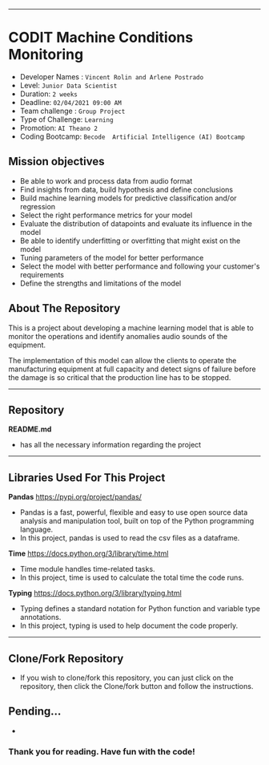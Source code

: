 ______________________________________________________________________________________________________________________________________________________
# CODIT Machine Conditions Monitoring

- Developer Names : `Vincent Rolin and Arlene Postrado`
- Level: `Junior Data Scientist`
- Duration: `2 weeks`
- Deadline: `02/04/2021 09:00 AM`
- Team challenge : `Group Project`
- Type of Challenge: `Learning`
- Promotion: `AI Theano 2`
- Coding Bootcamp: `Becode  Artificial Intelligence (AI) Bootcamp`



## Mission objectives

- Be able to work and process data from audio format
- Find insights from data, build hypothesis and define conclusions
- Build machine learning models for predictive classification and/or regression
- Select the right performance metrics for your model
- Evaluate the distribution of datapoints and evaluate its influence in the model
- Be able to identify underfitting or overfitting that might exist on the model
- Tuning parameters of the model for better performance
- Select the model with better performance and following your
  customer's requirements
- Define the strengths and limitations of the model


## About The Repository

This is a project about developing a machine learning model that is able to monitor the operations and identify anomalies audio sounds of the equipment.

The implementation of this model can allow the clients to operate the manufacturing equipment at full capacity and detect signs of failure before the damage is so critical that the production line has to be stopped.

__________________________________________________________________________________________________________________________________________________

## Repository


**README.md**
  - has all the necessary information regarding the project



______________________________________________________________________________________________________________________________________________________

## Libraries Used For This Project

**Pandas** https://pypi.org/project/pandas/
  - Pandas is a fast, powerful, flexible and easy to use open source data analysis and manipulation tool,
built on top of the Python programming language.
  - In this project, pandas is used to read the csv files as a dataframe.


**Time** https://docs.python.org/3/library/time.html
  - Time module handles time-related tasks.
  - In this project, time is used to calculate the total time the code runs.


**Typing** https://docs.python.org/3/library/typing.html
  - Typing defines a standard notation for Python function and variable type annotations.
  - In this project, typing is used to help document the code properly.

______________________________________________________________________________________________________________________________________________________

## Clone/Fork Repository
  - If you wish to clone/fork this repository, you can just click on the repository, then click the Clone/fork button and follow the instructions.

## Pending...
  - 


### Thank you for reading. Have fun with the code!
